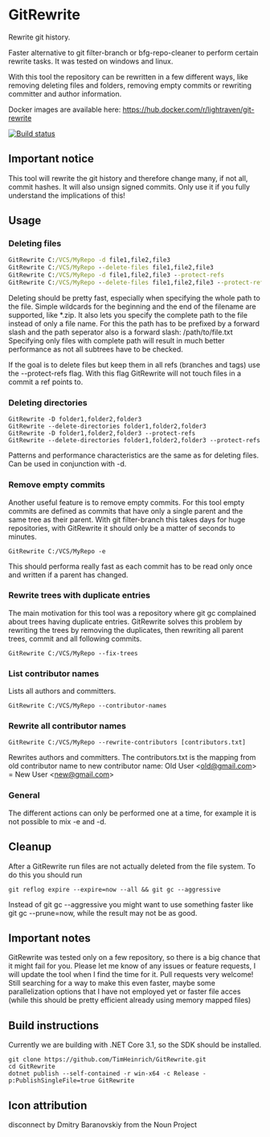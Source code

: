 # GitRewrite
Rewrite git history.

Faster alternative to git filter-branch or bfg-repo-cleaner to perform certain rewrite tasks.
It was tested on windows and linux.

With this tool the repository can be rewritten in a few different ways, like removing deleting files and folders, 
removing empty commits or rewriting committer and author information.

Docker images are available here: https://hub.docker.com/r/lightraven/git-rewrite

[![Build status](https://ci.appveyor.com/api/projects/status/gqdtitbjcd3mquta?svg=true)](https://ci.appveyor.com/project/TimHeinrich/gitrewrite)

## Important notice
This tool will rewrite the git history and therefore change many, if not all, commit hashes.
It will also unsign signed commits. 
Only use it if you fully understand the implications of this!

## Usage
### Deleting files
```cmd
GitRewrite C:/VCS/MyRepo -d file1,file2,file3
GitRewrite C:/VCS/MyRepo --delete-files file1,file2,file3
GitRewrite C:/VCS/MyRepo -d file1,file2,file3 --protect-refs
GitRewrite C:/VCS/MyRepo --delete-files file1,file2,file3 --protect-refs
```
Deleting should be pretty fast, especially when specifying the whole path to the file. 
Simple wildcards for the beginning and the end of the filename are supported, like &ast;.zip.
It also lets you specify the complete path to the file instead of only a file name.
For this the path has to be prefixed by a forward slash and the path seperator also is a forward slash: /path/to/file.txt
Specifying only files with complete path will result in much better performance as not all subtrees have to be checked.

If the goal is to delete files but keep them in all refs (branches and tags) use the --protect-refs flag. 
With this flag GitRewrite will not touch files in a commit a ref points to. 

### Deleting directories
```
GitRewrite -D folder1,folder2,folder3
GitRewrite --delete-directories folder1,folder2,folder3
GitRewrite -D folder1,folder2,folder3 --protect-refs
GitRewrite --delete-directories folder1,folder2,folder3 --protect-refs
```
Patterns and performance characteristics are the same as for deleting files. Can be used in conjunction with -d.

### Remove empty commits
Another useful feature is to remove empty commits. 
For this tool empty commits are defined as commits that have only a single parent and the same tree as their parent.
With git filter-branch this takes days for huge repositories, with GitRewrite it should only be a matter of seconds to minutes.
```
GitRewrite C:/VCS/MyRepo -e
```
This should performa really fast as each commit has to be read only once and written if a parent has changed.

### Rewrite trees with duplicate entries
The main motivation for this tool was a repository where git gc complained about trees having duplicate entries. 
GitRewrite solves this problem by rewriting the trees by removing the duplicates, then rewriting all parent trees, commit and all following commits.
```
GitRewrite C:/VCS/MyRepo --fix-trees
```

### List contributor names
Lists all authors and committers.
```
GitRewrite C:/VCS/MyRepo --contributor-names
```

### Rewrite all contributor names
```
GitRewrite C:/VCS/MyRepo --rewrite-contributors [contributors.txt]
```
Rewrites authors and committers.
The contributors.txt is the mapping from old contributor name to new contributor name:
  Old User \<old@gmail.com> = New User \<new@gmail.com>

### General 
The different actions can only be performed one at a time, for example it is not possible to mix -e and -d.

## Cleanup
After a GitRewrite run files are not actually deleted from the file system. To do this you should run
```
git reflog expire --expire=now --all && git gc --aggressive
```
Instead of git gc --aggressive you might want to use something faster like git gc --prune=now, while the result may not be as good.

## Important notes
GitRewrite was tested only on a few repository, so there is a big chance that it might fail for you.
Please let me know of any issues or feature requests, I will update the tool when I find the time for it. 
Pull requests very welcome! Still searching for a way to make this even faster, maybe some parallelization options that I have not employed yet or faster file acces (while this should be pretty efficient already using memory mapped files)

## Build instructions
Currently we are building with .NET Core 3.1, so the SDK should be installed.
```
git clone https://github.com/TimHeinrich/GitRewrite.git
cd GitRewrite
dotnet publish --self-contained -r win-x64 -c Release -p:PublishSingleFile=true GitRewrite
```

## Icon attribution
disconnect by Dmitry Baranovskiy from the Noun Project
